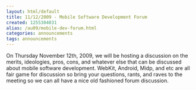 ```yaml
---
layout: html/default
title: 11/12/2009 - Mobile Software Development Forum
created: 1255304031
alias: /au09/mobile-dev-forum.html
categories: announcements
tags: announcements
---
```

On Thursday November 12th, 2009, we will be hosting a discussion on the merits, ideologies, pros, cons, and whatever else that can be discussed about mobile software development.  WebKit, Android, Midp, and etc are all fair game for discussion so bring your questions, rants, and raves to the meeting so we can all have a nice old fashioned forum discussion.
